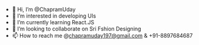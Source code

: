 - 👋 Hi, I’m @ChapramUday
- 👀 I’m interested in developing UIs
- 🌱 I’m currently learning React.JS
- 💞️ I’m looking to collaborate on Sri Fshion Designing
- 📫 How to reach me @chapramuday197@gmail.com & +91-8897684687

<!---
ChapramUday/ChapramUday is a ✨ special ✨ repository because its `README.md` (this file) appears on your GitHub profile.
You can click the Preview link to take a look at your changes.
--->
